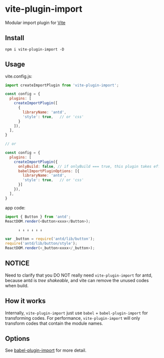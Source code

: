 # vite-plugin-import
Modular import plugin for  [Vite](https://github.com/vitejs/vite)

## Install
```
npm i vite-plugin-import -D
```

## Usage
vite.config.js:

```javascript
import createImportPlugin from 'vite-plugin-import';

const config = {
  plugins: [
    createImportPlugin([
      {
        libraryName: 'antd',
        'style': true,   // or 'css'
      }
    ]),
  ],
}

// or

const config = {
  plugins: [
    createImportPlugin({
      onlyBuild: false, // if onlyBuild === true, this plugin takes effect only in vite build mode; onlyBuild's default value is true.
      babelImportPluginOptions: [{
        libraryName: 'antd',
        'style': true,   // or 'css'
      }]
    }),
  ],
}
```

app code:
```javascript
import { Button } from 'antd';
ReactDOM.render(<Button>xxxx</Button>);

      ↓ ↓ ↓ ↓ ↓ ↓

var _button = require('antd/lib/button');
require('antd/lib/button/style');
ReactDOM.render(<_button>xxxx</_button>);
```

## NOTICE
Need to clarify that you DO NOT really need `vite-plugin-import` for antd, because antd is _tree shakeable_, and vite can remove the unused codes when build.

## How it works
Internally, `vite-plugin-import` just use `babel` + `babel-plugin-import` for transforming codes.
For performance, `vite-plugin-import` will only transform codes that contain the module names.

## Options

See [babel-plugin-import](https://github.com/ant-design/babel-plugin-import) for more detail.
